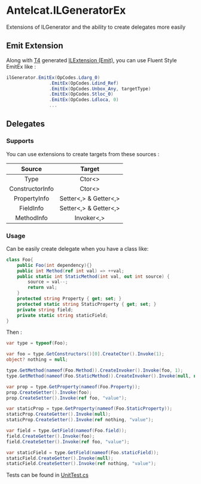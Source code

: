 # Antelcat.ILGeneratorEx

Extensions of ILGenerator and the ability to create delegates more easily

## Emit Extension

Along with [T4](https://learn.microsoft.com/zh-cn/visualstudio/modeling/code-generation-and-t4-text-templates?view=vs-2022) generated [ILExtension (Emit)](https://github.com/Antelcat/Antelcat.Shared/blob/main/src/Shared/IL/Extensions/ILExtension.g.cs), you can use Fluent Style EmitEx like :

```c#
ilGenerator.EmitEx(OpCodes.Ldarg_0)
                .EmitEx(OpCodes.Ldind_Ref)
                .EmitEx(OpCodes.Unbox_Any, targetType)
                .EmitEx(OpCodes.Stloc_0)
                .EmitEx(OpCodes.Ldloca, 0)
                ...
```

## Delegates

### Supports

You can use extensions to create targets from these sources :

| Source | Target |  
| :---: | :---: |
| Type   | Ctor<> |  
| ConstructorInfo | Ctor<> |
| PropertyInfo | Setter<,> & Getter<,> |
| FieldInfo | Setter<,> & Getter<,> |
| MethodInfo | Invoker<,> |
  
### Usage

Can be easily create delegate when you have a class like:

``` c#
class Foo{
    public Foo(int dependency){}
    public int Method(ref int val) => ++val;
    public static int StaticMethod(int val, out int source) {
        source = val--;
        return val;
    }
    protected string Property { get; set; }
    protected static string StaticProperty { get; set; }
    private string field;
    private static string staticField;
}
```

Then :

``` c#
var type = typeof(Foo);

var foo = type.GetConstructors()[0].CreateCtor().Invoke(1);
object? nothing = null;

type.GetMethod(nameof(Foo.Method)).CreateInvoker().Invoke(foo, 1);
type.GetMethod(nameof(Foo.StaticMethod)).CreateInvoker().Invoke(null, new object?[]{ 1, null });

var prop = type.GetProperty(nameof(Foo.Property));
prop.CreateGetter().Invoke(foo);
prop.CreateSetter().Invoke(ref foo, "value");

var staticProp = type.GetProperty(nameof(Foo.StaticProperty));
staticProp.CreateGetter().Invoke(null);
staticProp.CreateSetter().Invoke(ref nothing, "value");

var field = type.GetField(nameof(Foo.field));
field.CreateGetter().Invoke(foo);
field.CreateSetter().Invoke(ref foo, "value");

var staticField = type.GetField(nameof(Foo.staticField));
staticField.CreateGetter().Invoke(null);
staticField.CreateSetter().Invoke(ref nothing, "value");
```

Tests can be found in [UnitTest.cs](./src/Antelcat.ILGeneratorEx.Test/UnitTest.cs)

